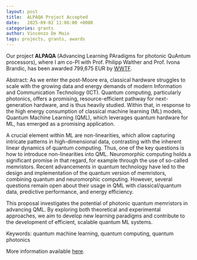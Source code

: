 ```yaml
---
layout: post
title:  ALPAQA Project Accepted
date:   2025-09-02 11:06:00 +0000
categories: grants
author: Vincenzo De Maio
tags: projects, grants, awards
---
```

Our project **ALPAQA** (Advancing Learning PAradigms for photonic QuAntum processors), where I am co-PI with Prof. Philipp Walther and Prof. Ivona Brandic, has been awarded 799,675 EUR by [WWTF](https://www.wwtf.at).  

Abstract: As we enter the post-Moore era, classical hardware struggles to scale with the growing data and energy demands of modern Information and Communication Technology (ICT). Quantum computing, particularly photonics, offers a promising, resource-efficient pathway for next-generation hardware, and is thus heavily studied. Within that, in response to the high energy consumption of classical machine learning (ML) models, Quantum Machine Learning (QML), which leverages quantum hardware for ML, has emerged as a promising application.

A crucial element within ML are non-linearities, which allow capturing intricate patterns in high-dimensional data, contrasting with the inherent linear dynamics of quantum computing. Thus, one of the key questions is how to introduce non-linearities into QML. Neuromorphic computing holds a significant promise in that regard, for example through the use of so-called memristors. Recent advancements in quantum technology have led to the design and implementation of the quantum version of memristors, combining quantum and neuromorphic computing. However, several questions remain open about their usage in QML with classical/quantum data, predictive performance, and energy efficiency.

This proposal investigates the potential of photonic quantum memristors in advancing QML. By exploring both theoretical and experimental approaches, we aim to develop new learning paradigms and contribute to the development of efficient, scalable quantum ML systems.
 
Keywords: quantum machine learning, quantum computing, quantum photonics

More information available [here](https://wwtf.at/funding/programmes/ict/ICT25-062/). 


